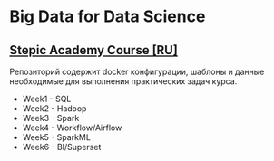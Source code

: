 # Big Data for Data Science
## [Stepic Academy Course [RU]](https://academy.stepik.org/big-data)
Репозиторий содержит docker конфигурации, шаблоны и данные необходимые для выполнения практических задач курса.
* Week1 - SQL
* Week2 - Hadoop
* Week3 - Spark
* Week4 - Workflow/Airflow
* Week5 - SparkML
* Week6 - BI/Superset